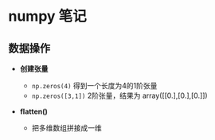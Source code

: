 # numpy 笔记

## 数据操作

* **创建张量**
    * `np.zeros(4)` 得到一个长度为4的1阶张量
    * `np.zeros([3,1])` 2阶张量，结果为 array([[0.],[0.],[0.]])

* **flatten()**
    * 把多维数组拼接成一维
